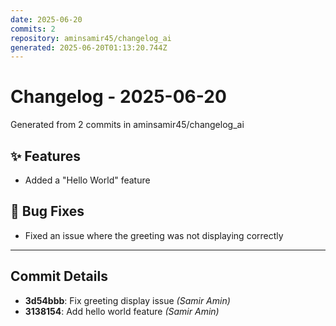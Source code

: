 ```yaml
---
date: 2025-06-20
commits: 2
repository: aminsamir45/changelog_ai
generated: 2025-06-20T01:13:20.744Z
---
```


# Changelog - 2025-06-20

Generated from 2 commits in aminsamir45/changelog_ai

## ✨ Features

- Added a "Hello World" feature

## 🐛 Bug Fixes

- Fixed an issue where the greeting was not displaying correctly

---

## Commit Details

- **3d54bbb**: Fix greeting display issue _(Samir Amin)_
- **3138154**: Add hello world feature _(Samir Amin)_
